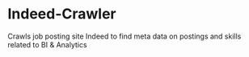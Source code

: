 Indeed-Crawler
==============

Crawls job posting site Indeed to find meta data on postings and skills related to BI &amp; Analytics